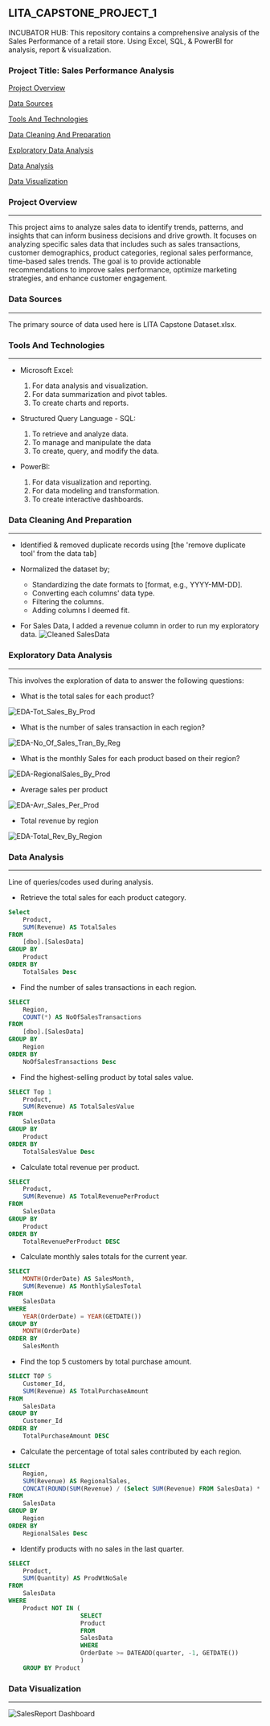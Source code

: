 ## LITA_CAPSTONE_PROJECT_1

INCUBATOR HUB: This repository contains a comprehensive analysis of the Sales Performance of a retail store. Using Excel, SQL, &amp; PowerBI for analysis, report & visualization.

### Project Title: Sales Performance Analysis

[Project Overview](#project-overview)

[Data Sources](#data-sources)

[Tools And Technologies](#tools-and-technologies)

[Data Cleaning And Preparation](#data-cleaning-and-preparation)

[Exploratory Data Analysis](#exploratory-data-analysis)

[Data Analysis](#data-analysis)

[Data Visualization](#data-visualization)

### Project Overview
---
This project aims to analyze sales data to identify trends, patterns, and insights that can inform business decisions and drive growth.  It focuses on analyzing specific sales data that includes such as sales transactions, customer demographics, product categories, regional sales performance, time-based sales trends. The goal is to provide actionable recommendations to improve sales performance, optimize marketing strategies, and enhance customer engagement.

### Data Sources
---
The primary source of data used here is LITA Capstone Dataset.xlsx. 

### Tools And Technologies
---
- Microsoft Excel: 
  1. For data analysis and visualization.
  2. For data summarization and pivot tables.
  3. To create charts and reports.

- Structured Query Language - SQL: 
  1. To retrieve and analyze data.
  2. To manage and manipulate the data
  3. To create, query, and modify the data.

- PowerBI:
  1. For data visualization and reporting.
  2. For data modeling and transformation.
  3. To create interactive dashboards.

### Data Cleaning And Preparation
---
- Identified & removed duplicate records using [the 'remove duplicate tool' from the data tab]
- Normalized the dataset by;
    - Standardizing the date formats to [format, e.g., YYYY-MM-DD].
    - Converting each columns' data type.
    - Filtering the columns.
    - Adding columns I deemed fit.

- For Sales Data, I added a revenue column in order to run my exploratory data.
![Cleaned SalesData](https://github.com/user-attachments/assets/48b9284a-a3aa-4a58-87a1-181fa2e5ff36)

### Exploratory Data Analysis
---
This involves the exploration of data to answer the following questions:

- What is the total sales for each product?

![EDA-Tot_Sales_By_Prod](https://github.com/user-attachments/assets/dad5ea1a-0518-42d4-ab14-6d5c00ff57d5)

- What is the number of sales transaction in each region?

![EDA-No_Of_Sales_Tran_By_Reg](https://github.com/user-attachments/assets/d4e40a0e-e228-4aa9-9d18-fd124d29f786)

- What is the monthly Sales for each product based on their region?

![EDA-RegionalSales_By_Prod](https://github.com/user-attachments/assets/e649397e-d05c-448e-8d8d-95e4e627b479)

- Average sales per product

![EDA-Avr_Sales_Per_Prod](https://github.com/user-attachments/assets/5f47da9e-9d5e-4b27-85a9-bf27bfa1c58f)

- Total revenue by region

![EDA-Total_Rev_By_Region](https://github.com/user-attachments/assets/a3d57d9f-882c-4da6-be02-482aad3f3507)

### Data Analysis
---
Line of queries/codes used during analysis.

- Retrieve the total sales for each product category.
```SQL
Select 
	Product,
	SUM(Revenue) AS TotalSales
FROM 
	[dbo].[SalesData]
GROUP BY 
	Product
ORDER BY 
	TotalSales Desc
```

- Find the number of sales transactions in each region.
```SQL
SELECT
	Region,
	COUNT(*) AS NoOfSalesTransactions
FROM
	[dbo].[SalesData]
GROUP BY 
	Region
ORDER BY 
	NoOfSalesTransactions Desc
```

- Find the highest-selling product by total sales value.
```SQL
SELECT Top 1
	Product,
	SUM(Revenue) AS TotalSalesValue
FROM 
	SalesData
GROUP BY 
	Product
ORDER BY 
	TotalSalesValue Desc
```

- Calculate total revenue per product.
```SQL
SELECT 
	Product, 
	SUM(Revenue) AS TotalRevenuePerProduct
FROM 
	SalesData
GROUP BY 
	Product
ORDER BY 
	TotalRevenuePerProduct DESC
```

- Calculate monthly sales totals for the current year.
```SQL
SELECT 
	MONTH(OrderDate) AS SalesMonth,
	SUM(Revenue) AS MonthlySalesTotal
FROM 
	SalesData
WHERE 
	YEAR(OrderDate) = YEAR(GETDATE())
GROUP BY 
	MONTH(OrderDate)
ORDER BY 
	SalesMonth
```

- Find the top 5 customers by total purchase amount.
```SQL
SELECT TOP 5 
	Customer_Id, 
	SUM(Revenue) AS TotalPurchaseAmount
FROM 
	SalesData
GROUP BY 
	Customer_Id
ORDER BY 
	TotalPurchaseAmount DESC
```

- Calculate the percentage of total sales contributed by each region.
```SQL
SELECT 
	Region,
	SUM(Revenue) AS RegionalSales,
	CONCAT(ROUND(SUM(Revenue) / (Select SUM(Revenue) FROM SalesData) * 100, 2), '%') AS SalesPercentage
FROM
	SalesData 
GROUP BY
	Region
ORDER BY
	RegionalSales Desc
```
- Identify products with no sales in the last quarter.
```SQL
SELECT 
	Product,
	SUM(Quantity) AS ProdWtNoSale
FROM 
	SalesData
WHERE 
	Product NOT IN (
					SELECT 
					Product
					FROM 
					SalesData
					WHERE 
					OrderDate >= DATEADD(quarter, -1, GETDATE())
					)
	GROUP BY Product
```

### Data Visualization
---

![SalesReport Dashboard](https://github.com/user-attachments/assets/300492d6-94ff-42ac-a5f3-5eb8e98a2bd7)


